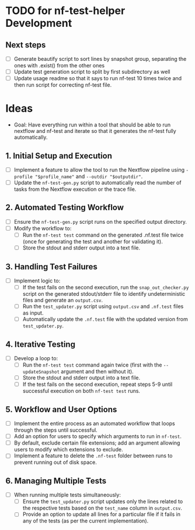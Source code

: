 
# TODO for nf-test-helper Development

## Next steps
- [ ] Generate beautify script to sort lines by snapshot group, separating the ones with .exist() from the other ones
- [ ] Update test generation script to split by first subdirectory as well
- [ ] Update usage readme so that it says to run nf-test 10 times twice and then run script for correcting nf-test file.

# Ideas
- Goal: Have everything run within a tool that should be able to run nextflow and nf-test and iterate so that it generates the nf-test fully automatically.

## 1. Initial Setup and Execution
- [ ] Implement a feature to allow the tool to run the Nextflow pipeline using `-profile "$profile_name"` and `--outdir "$outputdir"`.
- [ ] Update the `nf-test-gen.py` script to automatically read the number of tasks from the Nextflow execution or the trace file.

## 2. Automated Testing Workflow
- [ ] Ensure the `nf-test-gen.py` script runs on the specified output directory.
- [ ] Modify the workflow to:
  - [ ] Run the `nf-test test` command on the generated .nf.test file twice (once for generating the test and another for validating it).
  - [ ] Store the stdout and stderr output into a text file.

## 3. Handling Test Failures
- [ ] Implement logic to:
  - [ ] If the test fails on the second execution, run the `snap_out_checker.py` script on the generated stdout/stderr file to identify undeterministic files and generate an `output.csv`.
  - [ ] Run the `test_updater.py` script using `output.csv` and `.nf.test` files as input.
  - [ ] Automatically update the `.nf.test` file with the updated version from `test_updater.py`.

## 4. Iterative Testing
- [ ] Develop a loop to:
  - [ ] Run the `nf-test test` command again twice (first with the `--updateSnapshot` argument and then without it).
  - [ ] Store the stdout and stderr output into a text file.
  - [ ] If the test fails on the second execution, repeat steps 5-9 until successful execution on both `nf-test test` runs.

## 5. Workflow and User Options
- [ ] Implement the entire process as an automated workflow that loops through the steps until successful.
- [ ] Add an option for users to specify which arguments to run in `nf-test`.
- [ ] By default, exclude certain file extensions; add an argument allowing users to modify which extensions to exclude.
- [ ] Implement a feature to delete the `.nf-test` folder between runs to prevent running out of disk space.

## 6. Managing Multiple Tests
- [ ] When running multiple tests simultaneously:
  - [ ] Ensure the `test_updater.py` script updates only the lines related to the respective tests based on the `test_name` column in `output.csv`.
  - [ ] Provide an option to update all lines for a particular file if it fails in any of the tests (as per the current implementation).
